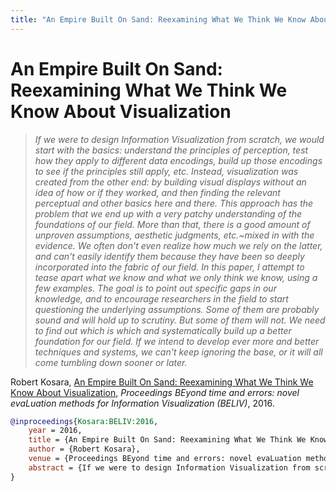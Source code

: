 ```yaml
---
title: "An Empire Built On Sand: Reexamining What We Think We Know About Visualization"
---
```


# An Empire Built On Sand: Reexamining What We Think We Know About Visualization

> _If we were to design Information Visualization from scratch, we would start with the basics: understand the principles of perception, test how they apply to different data encodings, build up those encodings to see if the principles still apply, etc. Instead, visualization was created from the other end: by building visual displays without an idea of how or if they worked, and then finding the relevant perceptual and other basics here and there. This approach has the problem that we end up with a very patchy understanding of the foundations of our field. More than that, there is a good amount of unproven assumptions, aesthetic judgments, etc.~mixed in with the evidence. We often don't even realize how much we rely on the latter, and can't easily identify them because they have been so deeply incorporated into the fabric of our field. In this paper, I attempt to tease apart what we know and what we only think we know, using a few examples. The goal is to point out specific gaps in our knowledge, and to encourage researchers in the field to start questioning the underlying assumptions. Some of them are probably sound and will hold up to scrutiny. But some of them will not. We need to find out which is which and systematically build up a better foundation for our field. If we intend to develop ever more and better techniques and systems, we can't keep ignoring the base, or it will all come tumbling down sooner or later._

Robert Kosara, <a href="https://media.eagereyes.org/papers/2016/Kosara-BELIV-2016.pdf" target="_blank">An Empire Built On Sand: Reexamining What We Think We Know About Visualization</a>, _Proceedings BEyond time and errors: novel evaLuation methods for Information Visualization (BELIV)_, 2016.


```bibtex
@inproceedings{Kosara:BELIV:2016,
	year = 2016,
	title = {An Empire Built On Sand: Reexamining What We Think We Know About Visualization},
	author = {Robert Kosara},
	venue = {Proceedings BEyond time and errors: novel evaLuation methods for Information Visualization (BELIV)},
	abstract = {If we were to design Information Visualization from scratch, we would start with the basics: understand the principles of perception, test how they apply to different data encodings, build up those encodings to see if the principles still apply, etc. Instead, visualization was created from the other end: by building visual displays without an idea of how or if they worked, and then finding the relevant perceptual and other basics here and there. This approach has the problem that we end up with a very patchy understanding of the foundations of our field. More than that, there is a good amount of unproven assumptions, aesthetic judgments, etc.~mixed in with the evidence. We often don't even realize how much we rely on the latter, and can't easily identify them because they have been so deeply incorporated into the fabric of our field. In this paper, I attempt to tease apart what we know and what we only think we know, using a few examples. The goal is to point out specific gaps in our knowledge, and to encourage researchers in the field to start questioning the underlying assumptions. Some of them are probably sound and will hold up to scrutiny. But some of them will not. We need to find out which is which and systematically build up a better foundation for our field. If we intend to develop ever more and better techniques and systems, we can't keep ignoring the base, or it will all come tumbling down sooner or later.},
}
```

